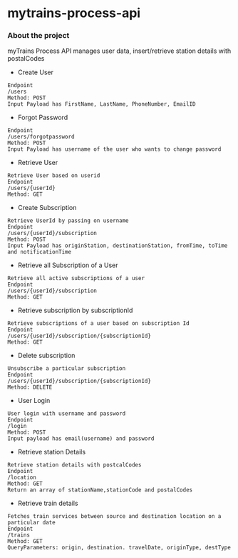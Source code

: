 # mytrains-process-api

### About the project
myTrains Process API manages user data, insert/retrieve station details with postalCodes

* Create User

```
Endpoint
/users
Method: POST
Input Payload has FirstName, LastName, PhoneNumber, EmailID 
```

* Forgot Password

```
Endpoint
/users/forgotpassword
Method: POST
Input Payload has username of the user who wants to change password
```

* Retrieve User
```
Retrieve User based on userid
Endpoint
/users/{userId}
Method: GET
```

* Create Subscription
```
Retrieve UserId by passing on username
Endpoint
/users/{userId}/subscription
Method: POST
Input Payload has originStation, destinationStation, fromTime, toTime and notificationTime
```
* Retrieve all Subscription of a User
```
Retrieve all active subscriptions of a user
Endpoint
/users/{userId}/subscription
Method: GET
```

* Retrieve subscription by subscriptionId
```
Retrieve subscriptions of a user based on subscription Id
Endpoint
/users/{userId}/subscription/{subscriptionId}
Method: GET
```

* Delete subscription
```
Unsubscribe a particular subscription
Endpoint
/users/{userId}/subscription/{subscriptionId}
Method: DELETE
```

* User Login
```
User login with username and password
Endpoint
/login
Method: POST
Input payload has email(username) and password
```

* Retrieve station Details
```
Retrieve station details with postcalCodes
Endpoint
/location
Method: GET
Return an array of stationName,stationCode and postalCodes
```

* Retrieve train details
```
Fetches train services between source and destination location on a particular date
Endpoint
/trains
Method: GET
QueryParameters: origin, destination. travelDate, originType, destType
```


